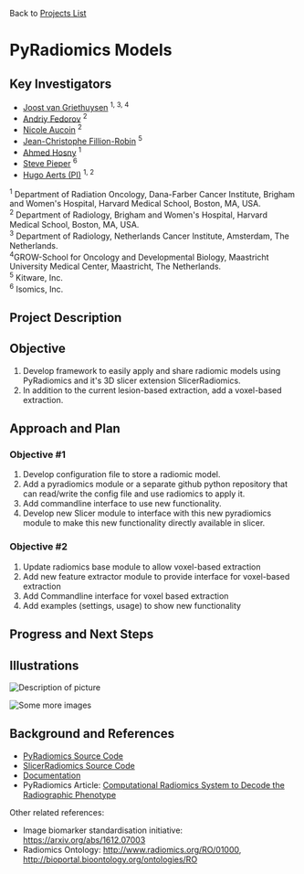 Back to [Projects List](../../README.md#ProjectsList)

# PyRadiomics Models

## Key Investigators

 - [Joost van Griethuysen](https://github.com/JoostJM) <sup>1, 3, 4</sup>
 - [Andriy Fedorov](https://github.com/fedorov) <sup>2</sup>
 - [Nicole Aucoin](https://github.com/naucoin) <sup>2</sup>
 - [Jean-Christophe Fillion-Robin](https://github.com/jcfr) <sup>5</sup>
 - [Ahmed Hosny](https://github.com/ahmedhosny) <sup>1</sup>
 - [Steve Pieper](https://github.com/pieper) <sup>6</sup>
 - [Hugo Aerts (PI)](https://github.com/hugoaerts) <sup>1, 2</sup>
 
<sup>1</sup> Department of Radiation Oncology, Dana-Farber Cancer Institute, Brigham and Women's Hospital, Harvard Medical School, Boston, MA, USA.<br>
<sup>2</sup> Department of Radiology, Brigham and Women's Hospital, Harvard Medical School, Boston, MA, USA.<br>
<sup>3</sup> Department of Radiology, Netherlands Cancer Institute, Amsterdam, The Netherlands.<br>
<sup>4</sup >GROW-School for Oncology and Developmental Biology, Maastricht University Medical Center, Maastricht, The Netherlands.<br>
<sup>5</sup> Kitware, Inc.<br>
<sup>6</sup> Isomics, Inc.

## Project Description

## Objective

1. Develop framework to easily apply and share radiomic models using PyRadiomics and it's 3D slicer extension SlicerRadiomics.
2. In addition to the current lesion-based extraction, add a voxel-based extraction.

## Approach and Plan

### Objective #1

1. Develop configuration file to store a radiomic model.
1. Add a pyradiomics module or a separate github python repository that can read/write the config file and use radiomics to apply it.
1. Add commandline interface to use new functionality.
1. Develop new Slicer module to interface with this new pyradiomics module to make this new functionality directly available in slicer.

### Objective #2

1. Update radiomics base module to allow voxel-based extraction
2. Add new feature extractor module to provide interface for voxel-based extraction
3. Add Commandline interface for voxel based extraction
4. Add examples (settings, usage) to show new functionality

## Progress and Next Steps

<!--Describe progress and next steps in a few bullet points as you are making progress.-->

## Illustrations

<!--Add pictures and links to videos that demonstrate what has been accomplished.-->

![Description of picture](Example2.jpg)

![Some more images](Example2.jpg)

## Background and References

<!--Use this space for information that may help people better understand your project, like links to papers, source code, or data.-->

- [PyRadiomics Source Code](https://github.com/Radiomics/pyradiomics)
- [SlicerRadiomics Source Code](https://github.com/Radiomics/SlicerRadiomics)
- [Documentation](http://pyradiomics.readthedocs.io)
- PyRadiomics Article: [Computational Radiomics System to Decode the Radiographic Phenotype](http://cancerres.aacrjournals.org/content/77/21/e104)

Other related references:
* Image biomarker standardisation initiative: https://arxiv.org/abs/1612.07003
* Radiomics Ontology: http://www.radiomics.org/RO/01000, http://bioportal.bioontology.org/ontologies/RO

